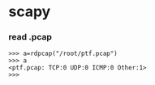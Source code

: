 # scapy

### read .pcap

```shell
>>> a=rdpcap("/root/ptf.pcap")
>>> a
<ptf.pcap: TCP:0 UDP:0 ICMP:0 Other:1>
>>>    
```

